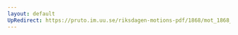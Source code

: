 ```yaml
---
layout: default
UpRedirect: https://pruto.im.uu.se/riksdagen-motions-pdf/1868/mot_1868__ak__158.pdf
---
```

